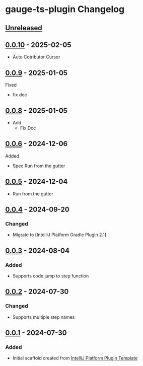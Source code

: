 <!-- Keep a Changelog guide -> https://keepachangelog.com -->

# gauge-ts-plugin Changelog

## [Unreleased]

## [0.0.10] - 2025-02-05

- Auto Cotributor Cursor

## [0.0.9] - 2025-01-05

Fixed

- fix doc

## [0.0.8] - 2025-01-05

- Add
  - Fix Doc

## [0.0.6] - 2024-12-06

Added

- Spec Run from the gutter

## [0.0.5] - 2024-12-04

- Run from the gutter

## [0.0.4] - 2024-09-20

### Changed

- Migrate to [IntelliJ Platform Gradle Plugin 2.1]

## [0.0.3] - 2024-08-04

### Added

- Supports code jump to step function

## [0.0.2] - 2024-07-30

### Changed

- Supports multiple step names

## [0.0.1] - 2024-07-30

### Added

- Initial scaffold created from [IntelliJ Platform Plugin Template](https://github.com/JetBrains/intellij-platform-plugin-template)

[Unreleased]: https://github.com/Glider2355/gauge-ts-plugin/compare/v0.0.10...HEAD
[0.0.10]: https://github.com/Glider2355/gauge-ts-plugin/compare/v0.0.9...v0.0.10
[0.0.9]: https://github.com/Glider2355/gauge-ts-plugin/compare/v0.0.8...v0.0.9
[0.0.8]: https://github.com/Glider2355/gauge-ts-plugin/compare/v0.0.6...v0.0.8
[0.0.6]: https://github.com/Glider2355/gauge-ts-plugin/compare/v0.0.5...v0.0.6
[0.0.5]: https://github.com/Glider2355/gauge-ts-plugin/compare/v0.0.4...v0.0.5
[0.0.4]: https://github.com/Glider2355/gauge-ts-plugin/compare/v0.0.3...v0.0.4
[0.0.3]: https://github.com/Glider2355/gauge-ts-plugin/compare/v0.0.2...v0.0.3
[0.0.2]: https://github.com/Glider2355/gauge-ts-plugin/compare/v0.0.1...v0.0.2
[0.0.1]: https://github.com/Glider2355/gauge-ts-plugin/commits/v0.0.1

